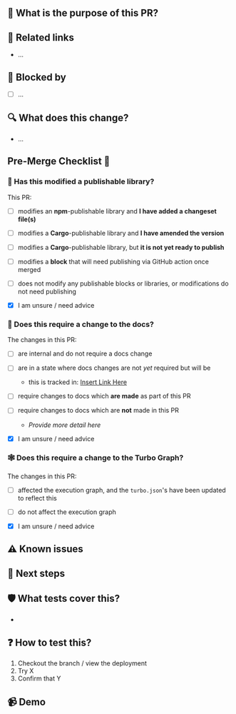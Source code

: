 ## 🌟 What is the purpose of this PR?

<!-- Explain, at a high level, what this does and why. -->
<!-- Use the 'What does this change?' section to list more specific implementation details. -->

## 🔗 Related links

<!-- Add links to any context it is worth capturing (e.g. Issues, Discussions, Discord) -->
<!-- Mark any links which are not publicly accessible as _(internal)_ -->
<!-- Don't rely on links to explain the PR, especially internal ones: use the sections above -->

- ...

## 🚫 Blocked by

<!-- If the pull request is blocked by anything, list the blockers here. -->
<!-- If applicable, link to them. -->

- [ ] ...

## 🔍 What does this change?

<!-- Use a bullet list to explain your changes in more detail, if it would be helpful. -->
<!-- If applicable, link to the specific commit.-->

- ...

## Pre-Merge Checklist 🚀

### 🚢 Has this modified a publishable library?

<!-- Confirm you have taken the necessary action to record a changeset or publish a change, as appropriate -->
<!-- Tick AT LEAST ONE box and delete the rest. Do not delete this section! see libs/README.md for info on publishing -->

This PR:

- [ ] modifies an **npm**-publishable library and **I have added a changeset file(s)**

- [ ] modifies a **Cargo**-publishable library and **I have amended the version**

- [ ] modifies a **Cargo**-publishable library, but **it is not yet ready to publish**

- [ ] modifies a **block** that will need publishing via GitHub action once merged

- [ ] does not modify any publishable blocks or libraries, or modifications do not need publishing

- [x] I am unsure / need advice

### 📜 Does this require a change to the docs?

<!-- If this adds a user facing feature or modifies how an existing feature is used, it likely needs a docs change. -->
<!-- Tick ONE box and delete the rest. Do not delete this section! -->

The changes in this PR:

- [ ] are internal and do not require a docs change

- [ ] are in a state where docs changes are not _yet_ required but will be

  - this is tracked in: [Insert Link Here](link)

- [ ] require changes to docs which **are made** as part of this PR

- [ ] require changes to docs which are **not** made in this PR

  - _Provide more detail here_

- [x] I am unsure / need advice

### 🕸️ Does this require a change to the Turbo Graph?

<!-- If this adds or moves an existing package, modifies `scripts` in a `package.json`, it likely needs a turbo graph change. -->
<!-- Tick ONE box and delete the rest. Do not delete this section! -->

The changes in this PR:

- [ ] affected the execution graph, and the `turbo.json`'s have been updated to reflect this

- [ ] do not affect the execution graph

- [x] I am unsure / need advice

## ⚠️ Known issues

<!-- Are there known issues / intentionally omitted functionality? Flag them here to save reviewers doing so -->

## 🐾 Next steps

<!-- Are there are planned/suggested follow ups which are related but won't be done in this PR? -->

## 🛡 What tests cover this?

<!-- What automated tests cover this? Existing ones? New ones? None? -->

-

## ❓ How to test this?

<!-- Tell reviewers how they can test the functionality -->

1.  Checkout the branch / view the deployment
1.  Try X
1.  Confirm that Y

## 📹 Demo

<!-- Add a screenshot or video showcasing your work -->

